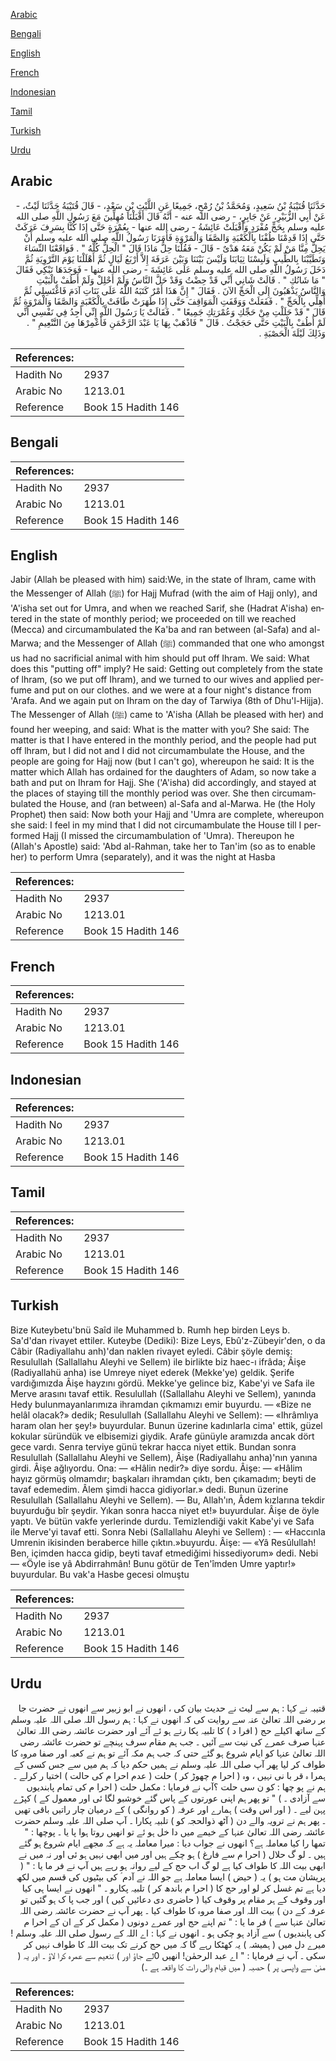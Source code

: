 [Arabic](#arabic)

[Bengali](#bengali)

[English](#english)

[French](#french)

[Indonesian](#indonesian)

[Tamil](#tamil)

[Turkish](#turkish)

[Urdu](#urdu)

## Arabic


<div dir="rtl" lang="ar" style={{fontSize:'larger',backgroundColor:'#f8f9fa',padding:20}}>
حَدَّثَنَا قُتَيْبَةُ بْنُ سَعِيدٍ، وَمُحَمَّدُ بْنُ رُمْحٍ، جَمِيعًا عَنِ اللَّيْثِ بْنِ سَعْدٍ، - قَالَ قُتَيْبَةُ حَدَّثَنَا لَيْثٌ، - عَنْ أَبِي الزُّبَيْرِ، عَنْ جَابِرٍ، - رضى الله عنه - أَنَّهُ قَالَ أَقْبَلْنَا مُهِلِّينَ مَعَ رَسُولِ اللَّهِ صلى الله عليه وسلم بِحَجٍّ مُفْرَدٍ وَأَقْبَلَتْ عَائِشَةُ - رضى الله عنها - بِعُمْرَةٍ حَتَّى إِذَا كُنَّا بِسَرِفَ عَرَكَتْ حَتَّى إِذَا قَدِمْنَا طُفْنَا بِالْكَعْبَةِ وَالصَّفَا وَالْمَرْوَةِ فَأَمَرَنَا رَسُولُ اللَّهِ صلى الله عليه وسلم أَنْ يَحِلَّ مِنَّا مَنْ لَمْ يَكُنْ مَعَهُ هَدْىٌ - قَالَ - فَقُلْنَا حِلُّ مَاذَا قَالَ ‏"‏ الْحِلُّ كُلُّهُ ‏"‏ ‏.‏ فَوَاقَعْنَا النِّسَاءَ وَتَطَيَّبْنَا بِالطِّيبِ وَلَبِسْنَا ثِيَابَنَا وَلَيْسَ بَيْنَنَا وَبَيْنَ عَرَفَةَ إِلاَّ أَرْبَعُ لَيَالٍ ثُمَّ أَهْلَلْنَا يَوْمَ التَّرْوِيَةِ ثُمَّ دَخَلَ رَسُولُ اللَّهِ صلى الله عليه وسلم عَلَى عَائِشَةَ - رضى الله عنها - فَوَجَدَهَا تَبْكِي فَقَالَ ‏"‏ مَا شَانُكِ ‏"‏ ‏.‏ قَالَتْ شَانِي أَنِّي قَدْ حِضْتُ وَقَدْ حَلَّ النَّاسُ وَلَمْ أَحْلِلْ وَلَمْ أَطُفْ بِالْبَيْتِ وَالنَّاسُ يَذْهَبُونَ إِلَى الْحَجِّ الآنَ ‏.‏ فَقَالَ ‏"‏ إِنَّ هَذَا أَمْرٌ كَتَبَهُ اللَّهُ عَلَى بَنَاتِ آدَمَ فَاغْتَسِلِي ثُمَّ أَهِلِّي بِالْحَجِّ ‏"‏ ‏.‏ فَفَعَلَتْ وَوَقَفَتِ الْمَوَاقِفَ حَتَّى إِذَا طَهَرَتْ طَافَتْ بِالْكَعْبَةِ وَالصَّفَا وَالْمَرْوَةِ ثُمَّ قَالَ ‏"‏ قَدْ حَلَلْتِ مِنْ حَجِّكِ وَعُمْرَتِكِ جَمِيعًا ‏"‏ ‏.‏ فَقَالَتْ يَا رَسُولَ اللَّهِ إِنِّي أَجِدُ فِي نَفْسِي أَنِّي لَمْ أَطُفْ بِالْبَيْتِ حَتَّى حَجَجْتُ ‏.‏ قَالَ ‏"‏ فَاذْهَبْ بِهَا يَا عَبْدَ الرَّحْمَنِ فَأَعْمِرْهَا مِنَ التَّنْعِيمِ ‏"‏ ‏.‏ وَذَلِكَ لَيْلَةَ الْحَصْبَةِ ‏.‏
</div>
<div style={{backgroundColor:'#f8f9fa',padding:20, marginBottom: 10}}><table> <thead> <tr> <th>References:</th> <th></th> </tr> </thead> <tbody><tr><td>Hadith No</td><td>2937</td></tr><tr><td>Arabic No</td><td>1213.01</td></tr><tr><td>Reference</td><td>Book 15 Hadith 146</td></tr></tbody></table></div>

## Bengali


<div dir="ltr" lang="bn" style={{fontSize:'larger',backgroundColor:'#f8f9fa',padding:20}}>

</div>
<div style={{backgroundColor:'#f8f9fa',padding:20, marginBottom: 10}}><table> <thead> <tr> <th>References:</th> <th></th> </tr> </thead> <tbody><tr><td>Hadith No</td><td>2937</td></tr><tr><td>Arabic No</td><td>1213.01</td></tr><tr><td>Reference</td><td>Book 15 Hadith 146</td></tr></tbody></table></div>

## English


<div dir="ltr" lang="en" style={{fontSize:'larger',backgroundColor:'#f8f9fa',padding:20}}>
Jabir (Allah be pleased with him) said:We, in the state of lhram, came with the Messenger of Allah (ﷺ) for Hajj Mufrad (with the aim of Hajj only), and 'A'isha set out for Umra, and when we reached Sarif, she (Hadrat A'isha) entered in the state of monthly period; we proceeded on till we reached (Mecca) and circumambulated the Ka'ba and ran between (al-Safa) and al-Marwa; and the Messenger of Allah (ﷺ) commanded that one who amongst us had no sacrificial animal with him should put off Ihram. We said: What does this "putting off" imply? He said: Getting out completely from the state of lhram, (so we put off Ihram), and we turned to our wives and applied perfume and put on our clothes. and we were at a four night's distance from 'Arafa. And we again put on Ihram on the day of Tarwiya (8th of Dhu'l-Hijja). The Messenger of Allah (ﷺ) came to 'A'isha (Allah be pleased with her) and found her weeping, and said: What is the matter with you? She said: The matter is that I have entered in the monthly period, and the people had put off lhram, but I did not and I did not circumambulate the House, and the people are going for Hajj now (but I can't go), whereupon he said: It is the matter which Allah has ordained for the daughters of Adam, so now take a bath and put on Ihram for Hajj. She ('A'isha) did accordingly, and stayed at the places of staying till the monthly period was over. She then circumambulated the House, and (ran between) al-Safa and al-Marwa. He (the Holy Prophet) then said: Now both your Hajj and 'Umra are complete, whereupon she said: I feel in my mind that I did not circumambulate the House till I performed Hajj (I missed the circumambulation of 'Umra). Thereupon he (Allah's Apostle) said: 'Abd al-Rahman, take her to Tan'im (so as to enable her) to perform Umra (separately), and it was the night at Hasba
</div>
<div style={{backgroundColor:'#f8f9fa',padding:20, marginBottom: 10}}><table> <thead> <tr> <th>References:</th> <th></th> </tr> </thead> <tbody><tr><td>Hadith No</td><td>2937</td></tr><tr><td>Arabic No</td><td>1213.01</td></tr><tr><td>Reference</td><td>Book 15 Hadith 146</td></tr></tbody></table></div>

## French


<div dir="ltr" lang="fr" style={{fontSize:'larger',backgroundColor:'#f8f9fa',padding:20}}>

</div>
<div style={{backgroundColor:'#f8f9fa',padding:20, marginBottom: 10}}><table> <thead> <tr> <th>References:</th> <th></th> </tr> </thead> <tbody><tr><td>Hadith No</td><td>2937</td></tr><tr><td>Arabic No</td><td>1213.01</td></tr><tr><td>Reference</td><td>Book 15 Hadith 146</td></tr></tbody></table></div>

## Indonesian


<div dir="ltr" lang="id" style={{fontSize:'larger',backgroundColor:'#f8f9fa',padding:20}}>

</div>
<div style={{backgroundColor:'#f8f9fa',padding:20, marginBottom: 10}}><table> <thead> <tr> <th>References:</th> <th></th> </tr> </thead> <tbody><tr><td>Hadith No</td><td>2937</td></tr><tr><td>Arabic No</td><td>1213.01</td></tr><tr><td>Reference</td><td>Book 15 Hadith 146</td></tr></tbody></table></div>

## Tamil


<div dir="ltr" lang="ta" style={{fontSize:'larger',backgroundColor:'#f8f9fa',padding:20}}>

</div>
<div style={{backgroundColor:'#f8f9fa',padding:20, marginBottom: 10}}><table> <thead> <tr> <th>References:</th> <th></th> </tr> </thead> <tbody><tr><td>Hadith No</td><td>2937</td></tr><tr><td>Arabic No</td><td>1213.01</td></tr><tr><td>Reference</td><td>Book 15 Hadith 146</td></tr></tbody></table></div>

## Turkish


<div dir="ltr" lang="tr" style={{fontSize:'larger',backgroundColor:'#f8f9fa',padding:20}}>
Bize Kuteybetu'bnü Saîd ile Muhammed b. Rumh hep birden Leys b. Sa'd'dan rivayet ettiler. Kuteybe (Dediki): Bize Leys, Ebû'z-Zübeyir'den, o da Câbir (Radiyallahu anh)'dan naklen rivayet eyledi. Câbir şöyle demiş: Resulullah (Sallallahu Aleyhi ve Sellem) ile birlikte biz haec-ı ifrâda; Âişe (Radiyallahü anha) ise Umreye niyet ederek (Mekke'ye) geldik. Şerife vardığımızda Âişe hayzını gördü. Mekke'ye gelince biz, Kabe'yi ve Safa ile Merve arasını tavaf ettik. Resulullah ((Sallallahu Aleyhi ve Sellem), yanında Hedy bulunmayanlarımıza ihramdan çıkmamızı emir buyurdu. — «Bize ne helâl olacak?» dedik; Resulullah (Sallallahu Aleyhi ve Sellem): — «Ihrâmlıya haram olan her şey!» buyurdular. Bunun üzerine kadınlarla cima' ettik, güzel kokular süründük ve elbisemizi giydik. Arafe günüyle aramızda ancak dört gece vardı. Senra terviye günü tekrar hacca niyet ettik. Bundan sonra Resulullah (Sallallahu Aleyhi ve Sellem), Âişe (Radiyallahu anha)'nın yanına girdi. Âişe ağlıyordu. Ona: — «Hâlin nedir?» diye sordu. Âişe: — «Hâlim hayız görmüş olmamdır; başkaları ihramdan çıktı, ben çıkamadım; beyti de tavaf edemedim. Âlem şimdi hacca gidiyorlar.» dedi. Bunun üzerine Resulullah (Sallallahu Aleyhi ve Sellem). — Bu, Allah'ın, Âdem kızlarına tekdir buyurduğu bîr şeydir. Yıkan sonra hacca niyet et!» buyurdular. Âişe de öyle yaptı. Ve bütün vakfe yerlerinde durdu. Temizlendiği vakit Kabe'yi ve Safa ile Merve'yi tavaf etti. Sonra Nebi (Sallallahu Aleyhi ve Sellem) : — «Haccınla Umrenin ikisinden beraberce hille çıktın.»buyurdu. Âişe: — «Yâ Resûlullah! Ben, içimden hacca gidip, beyti tavaf etmediğimi hissediyorum» dedi. Nebi — «Öyle ise yâ Abdirrahmân! Bunu götür de Ten'îmden Umre yaptır!» buyurdular. Bu vak'a Hasbe gecesi olmuştu
</div>
<div style={{backgroundColor:'#f8f9fa',padding:20, marginBottom: 10}}><table> <thead> <tr> <th>References:</th> <th></th> </tr> </thead> <tbody><tr><td>Hadith No</td><td>2937</td></tr><tr><td>Arabic No</td><td>1213.01</td></tr><tr><td>Reference</td><td>Book 15 Hadith 146</td></tr></tbody></table></div>

## Urdu


<div dir="rtl" lang="ur" style={{fontSize:'larger',backgroundColor:'#f8f9fa',padding:20}}>
قتیبہ نے کہا : ہم سے لیث نے حدیث بیان کی ، انھوں نے ابو زبیر سے انھوں نے حضرت جا بر رضی اللہ تعالیٰ عنہ سے روایت کی کہ انھوں نے کہا : ہم رسول اللہ صلی اللہ علیہ وسلم کے ساتھ اکیلے حج ( افرا د ) کا تلبیہ پکا رتے ہو ئے آئے اور حضرت عائشہ رضی اللہ تعالیٰ عنہا صرف عمرے کی نیت سے آئیں ۔ جب ہم مقام سرف پہنچے تو حضرت عائشہ رضی اللہ تعالیٰ عنہا کو ایام شروع ہو گئے حتی کہ جب ہم مکہ آئے تو ہم نے کعبہ اور صفا مروہ کا طواف کر لیا پھر آپ صلی اللہ علیہ وسلم نے ہمیں حکم دیا کہ ہم میں سے جس کسی کے ہمرا ہ قر با نی نہیں ، وہ ( احرا م چھوڑ کر ) حلت ( عدم احرا م کی حالت ) اختیا ر کرلے ۔ ہم نے پو چھا : کو ن سی حلت ؟آپ نے فرمایا : مکمل حلت ( احرا م کی تمام پابندیوں سے آزادی ۔ ) " تو پھر ہم اپنی عورتوں کے پاس گئے خوشبو لگا ئی اور معمول کے ) کپڑے پہن لیے ۔ ( اور اس وقت ) ہمارے اور عرفہ ( کو روانگی ) کے درمیان چار راتیں باقی تھیں ۔ پھر ہم نے ترویہ والے دن ( آٹھ ذوالحجہ کو ) تلبیہ پکارا ۔ آپ صلی اللہ علیہ وسلم حضرت عائشہ رضی اللہ تعالیٰ عنہا کے خیمے میں دا خل ہو ئے تو انھیں روتا ہوا پا یا ۔ پوچھا : " تمھا را کیا معاملہ ہے؟ انھوں نے جواب دیا : میرا معاملہ یہ ہے کہ مجھے ایام شروع ہو گئے ہیں ۔ لو گ حلال ( احرا م سے فارغ ) ہو چکے ہیں اور میں ابھی نہیں ہو ئی اور نہ میں نے ابھی بیت اللہ کا طواف کیا ہے لو گ اب حج کے لیے روانہ ہو رہے ہیں آپ نے فر ما یا : " ( پریشان مت ہو ) یہ ( حیض ) ایسا معاملہ ہے جو اللہ نے آدم ؑ کی بیٹیوں کی قسم میں لکھ دیا ہے تم غسل کر لو اور حج کا ( احرا م باندھ کر ) تلبیہ پکارو ۔ " انھوں نے ایسا ہی کیا اور وقوف کے ہر مقام پر وقوف کیا ( حاضری دی دعائیں کیں ) اور جب پا ک ہو گئیں تو عرفہ کے دن ) بیت اللہ اور صفا مروہ کا طواف کیا ۔ پھر آپ نے حضرت عائشہ رضی اللہ تعالیٰ عنہا سے ) فر ما یا : " تم اپنے حج اور عمرے دونوں ( مکمل کر کے ان کے احرا م کی پابندیوں ) سے آزاد ہو چکی ہو ۔ انھوں نے کہا : اے اللہ کے رسول صلی اللہ علیہ وسلم !میرے دل میں ( ہمیشہ ) یہ کھٹکا رہے گا کہ میں حج کرنے تک بیت اللہ کا طواف نہیں کر سکی ۔ آپ نے فرمایا : " اے عبد الرحمٰن! انھیں 0لے جاؤ اور ) تنعیم سے عمرہ کرا لاؤ ۔ اور یہ ( منیٰ سے واپسی پر ) حصبہ ( میں قیام والی رات کا واقعہ ہے ۔)
</div>
<div style={{backgroundColor:'#f8f9fa',padding:20, marginBottom: 10}}><table> <thead> <tr> <th>References:</th> <th></th> </tr> </thead> <tbody><tr><td>Hadith No</td><td>2937</td></tr><tr><td>Arabic No</td><td>1213.01</td></tr><tr><td>Reference</td><td>Book 15 Hadith 146</td></tr></tbody></table></div>